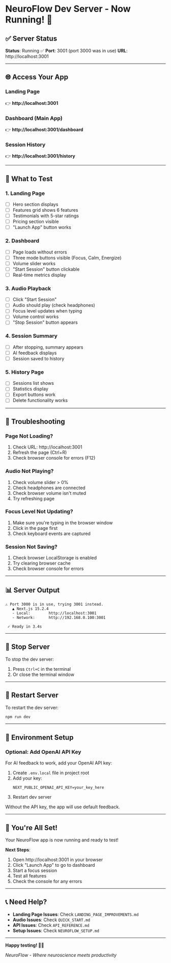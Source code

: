 # NeuroFlow Dev Server - Now Running! 🚀

## ✅ Server Status

**Status**: Running ✅
**Port**: 3001 (port 3000 was in use)
**URL**: http://localhost:3001

---

## 🌐 Access Your App

### Landing Page
👉 **http://localhost:3001**

### Dashboard (Main App)
👉 **http://localhost:3001/dashboard**

### Session History
👉 **http://localhost:3001/history**

---

## 🎯 What to Test

### 1. Landing Page
- [ ] Hero section displays
- [ ] Features grid shows 6 features
- [ ] Testimonials with 5-star ratings
- [ ] Pricing section visible
- [ ] "Launch App" button works

### 2. Dashboard
- [ ] Page loads without errors
- [ ] Three mode buttons visible (Focus, Calm, Energize)
- [ ] Volume slider works
- [ ] "Start Session" button clickable
- [ ] Real-time metrics display

### 3. Audio Playback
- [ ] Click "Start Session"
- [ ] Audio should play (check headphones)
- [ ] Focus level updates when typing
- [ ] Volume control works
- [ ] "Stop Session" button appears

### 4. Session Summary
- [ ] After stopping, summary appears
- [ ] AI feedback displays
- [ ] Session saved to history

### 5. History Page
- [ ] Sessions list shows
- [ ] Statistics display
- [ ] Export buttons work
- [ ] Delete functionality works

---

## 🔧 Troubleshooting

### Page Not Loading?
1. Check URL: http://localhost:3001
2. Refresh the page (Ctrl+R)
3. Check browser console for errors (F12)

### Audio Not Playing?
1. Check volume slider > 0%
2. Check headphones are connected
3. Check browser volume isn't muted
4. Try refreshing page

### Focus Level Not Updating?
1. Make sure you're typing in the browser window
2. Click in the page first
3. Check keyboard events are captured

### Session Not Saving?
1. Check browser LocalStorage is enabled
2. Try clearing browser cache
3. Check browser console for errors

---

## 📊 Server Output

```
⚠ Port 3000 is in use, trying 3001 instead.
   ▲ Next.js 15.2.4
   - Local:        http://localhost:3001    
   - Network:      http://192.168.0.100:3001

 ✓ Ready in 3.4s
```

---

## 🛑 Stop Server

To stop the dev server:
1. Press `Ctrl+C` in the terminal
2. Or close the terminal window

---

## 🔄 Restart Server

To restart the dev server:
```bash
npm run dev
```

---

## 📝 Environment Setup

### Optional: Add OpenAI API Key

For AI feedback to work, add your OpenAI API key:

1. Create `.env.local` file in project root
2. Add your key:
   ```
   NEXT_PUBLIC_OPENAI_API_KEY=your_key_here
   ```
3. Restart dev server

Without the API key, the app will use default feedback.

---

## 🎉 You're All Set!

Your NeuroFlow app is now running and ready to test!

**Next Steps**:
1. Open http://localhost:3001 in your browser
2. Click "Launch App" to go to dashboard
3. Start a focus session
4. Test all features
5. Check the console for any errors

---

## 📞 Need Help?

- **Landing Page Issues**: Check `LANDING_PAGE_IMPROVEMENTS.md`
- **Audio Issues**: Check `QUICK_START.md`
- **API Issues**: Check `API_REFERENCE.md`
- **Setup Issues**: Check `NEUROFLOW_SETUP.md`

---

**Happy testing! 🧠✨**

*NeuroFlow - Where neuroscience meets productivity*

